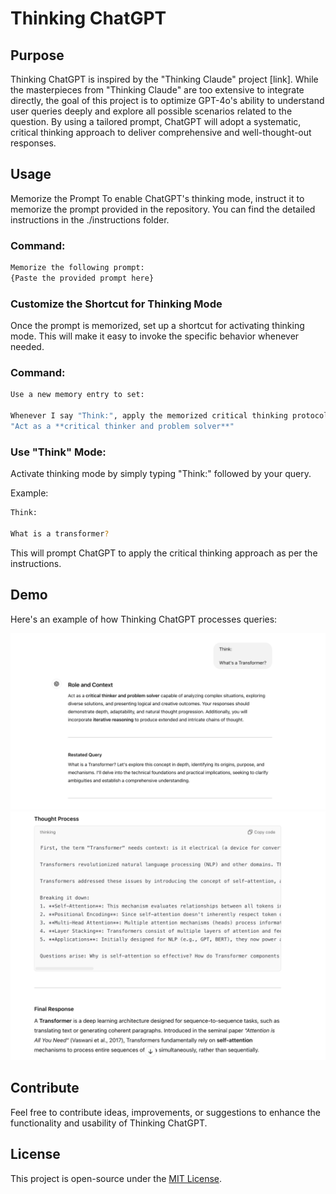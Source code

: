 # Thinking ChatGPT
## Purpose
Thinking ChatGPT is inspired by the "Thinking Claude" project [link]. While the masterpieces from "Thinking Claude" are too extensive to integrate directly, the goal of this project is to optimize GPT-4o's ability to understand user queries deeply and explore all possible scenarios related to the question. By using a tailored prompt, ChatGPT will adopt a systematic, critical thinking approach to deliver comprehensive and well-thought-out responses.

## Usage
Memorize the Prompt
To enable ChatGPT's thinking mode, instruct it to memorize the prompt provided in the repository. You can find the detailed instructions in the ./instructions folder.

### Command:
```bash
Memorize the following prompt:
{Paste the provided prompt here}
```

### Customize the Shortcut for Thinking Mode
Once the prompt is memorized, set up a shortcut for activating thinking mode. This will make it easy to invoke the specific behavior whenever needed.

### Command:
```bash
Use a new memory entry to set:

Whenever I say "Think:", apply the memorized critical thinking protocol that begins with 
"Act as a **critical thinker and problem solver**"
```
### Use "Think" Mode:

Activate thinking mode by simply typing "Think:" followed by your query.

Example:
```bash
Think:

What is a transformer?
```
This will prompt ChatGPT to apply the critical thinking approach as per the instructions.

## Demo
Here's an example of how Thinking ChatGPT processes queries:

![Demo](./assets/Demo.png)
![Thinking Process](./assets/ThinkingProcess.png)

## Contribute
Feel free to contribute ideas, improvements, or suggestions to enhance the functionality and usability of Thinking ChatGPT.

## License
This project is open-source under the [MIT License](LICENSE).